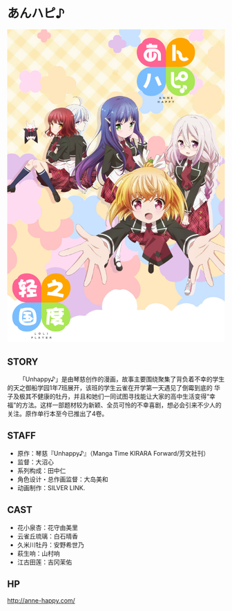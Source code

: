 # あんハピ♪

![poster](poster.jpg)

## STORY

<p style="text-indent: 2em;">「Unhappy♪」是由琴慈创作的漫画，故事主要围绕聚集了背负着不幸的学生的天之御船学园1年7班展开，该班的学生云雀在开学第一天遇见了倒霉到底的 华子及极其不健康的牡丹，并且和她们一同试图寻找能让大家的高中生活变得“幸福”的方法。这样一部题材较为新颖、全员可怜的不幸喜剧，想必会引来不少人的关注。原作单行本至今已推出了4卷。</p>

## STAFF

- 原作：琴慈『Unhappy♪』（Manga Time KIRARA Forward/芳文社刊）
- 监督：大沼心
- 系列构成：田中仁
- 角色设计・总作画监督：大岛美和
- 动画制作：SILVER LINK.

## CAST

- 花小泉杏：花守由美里
- 云雀丘琉璃：白石晴香
- 久米川牡丹：安野希世乃
- 萩生响：山村响
- 江古田莲：吉冈茉佑

## HP

http://anne-happy.com/
